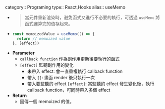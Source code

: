 category:: Programing
type:: React,Hooks
alias:: useMemo

- > 當元件重新渲染時，避免函式又進行不必要的執行，可透過 `useMemo` 將函式運算完的值存起來。
- ```typescript
  const memoizedValue = useMemo(() => {
    return // memoized value
  }, [effect])
  ```
- **Parameter**
	- `callback function` 作為副作用更新後要執行的函式
	- `[effect]` 監聽副作用的變化
		- 未帶入 effect: 會一直重複執行 callback function
		- 帶入 `[]`: 畫面 render 後只執行一次
		- 帶入要監聽的 effect `[effect]`: 當監聽的 effect 發生變化後，執行 callback function，可同時帶入多個 effect
- **Return**
	- 回傳一個 memoized 的值。